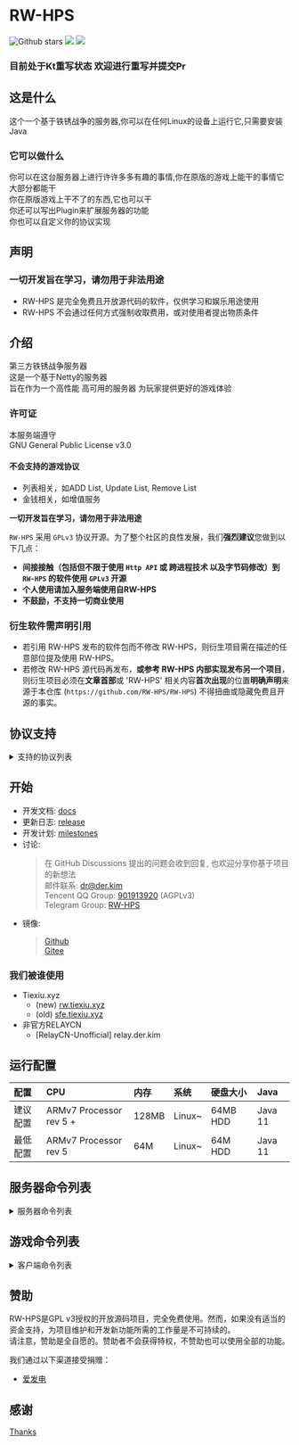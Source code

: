 # RW-HPS
![Github stars](https://img.shields.io/github/stars/RW-HPS/RW-HPS.svg)
![](https://github.com/RW-HPS/RW-HPS/actions/workflows/gradle.yml/badge.svg?branch=master)
[![](https://jitpack.io/v/RW-HPS/RW-HPS.svg)](https://jitpack.io/#RW-HPS/RW-HPS)

### **目前处于Kt重写状态 欢迎进行重写并提交Pr**

## 这是什么
这个一个基于铁锈战争的服务器,你可以在任何Linux的设备上运行它,只需要安装Java
### 它可以做什么
你可以在这台服务器上进行许许多多有趣的事情,你在原版的游戏上能干的事情它大部分都能干  
你在原版游戏上干不了的东西,它也可以干  
你还可以写出Plugin来扩展服务器的功能  
你也可以自定义你的协议实现

## 声明
### 一切开发旨在学习，请勿用于非法用途
- RW-HPS 是完全免费且开放源代码的软件，仅供学习和娱乐用途使用
- RW-HPS 不会通过任何方式强制收取费用，或对使用者提出物质条件

## 介绍
第三方铁锈战争服务器  
这是一个基于Netty的服务器  
旨在作为一个高性能 高可用的服务器 为玩家提供更好的游戏体验

### 许可证
本服务端遵守  
GNU General Public License v3.0

#### 不会支持的游戏协议
- 列表相关，如ADD List, Update List, Remove List  
- 金钱相关，如增值服务    

**一切开发旨在学习，请勿用于非法用途**  

`RW-HPS` 采用 `GPLv3` 协议开源。为了整个社区的良性发展，我们**强烈建议**您做到以下几点：

- **间接接触（包括但不限于使用 `Http API` 或 跨进程技术 以及字节码修改）到 `RW-HPS` 的软件使用 `GPLv3` 开源**
- **个人使用请加入服务端使用自RW-HPS**
- **不鼓励，不支持一切商业使用**

### 衍生软件需声明引用

- 若引用 RW-HPS 发布的软件包而不修改 RW-HPS，则衍生项目需在描述的任意部位提及使用 RW-HPS。
- 若修改 RW-HPS 源代码再发布，**或参考 RW-HPS 内部实现发布另一个项目**，则衍生项目必须在**文章首部**或 'RW-HPS' 相关内容**首次出现**的位置**明确声明**来源于本仓库 (`https://github.com/RW-HPS/RW-HPS`) 不得扭曲或隐藏免费且开源的事实。


## 协议支持

<details>
  <summary>支持的协议列表</summary>  

**消息相关**
- 团队消息
- 群发消息
- 地图位置
- 禁言

**游戏相关**
- 单位移动
- 游戏重连
- 自定义地图

**扩展功能**
- 加载插件
- 玩家跳转服务器(TODO)
- 地图生成单位

**其他**
- BanUUID
- BanIP

</details>

## 开始
- 开发文档: [docs](https://github.com/RW-HPS/RW-HPS/wiki)
- 更新日志: [release](https://github.com/RW-HPS/RW-HPS/releases)
- 开发计划: [milestones](https://github.com/RW-HPS/RW-HPS/milestones)
- 讨论:
  > 在 GitHub Discussions 提出的问题会收到回复, 也欢迎分享你基于项目的新想法  
  > 邮件联系: dr@der.kim  
  > Tencent QQ Group: [901913920](https://qm.qq.com/cgi-bin/qm/qr?k=qhJ6ekYF9pD9jO6j8H2rZw8ePAVypoU0&jump_from=webapi) (AGPLv3)    
  > Telegram Group: [RW-HPS](https://t.me/RW_HPS)  
- 镜像:
  > [Github](https://github.com/RW-HPS/RW-HPS)  
  > [Gitee](https://gitee.com/derdct/RW-HPS)  

### 我们被谁使用
- Tiexiu.xyz
    - (new) [rw.tiexiu.xyz](https://rw.tiexiu.xyz)  
    - (old) [sfe.tiexiu.xyz](https://sfe.tiexiu.xyz)  
- 非官方RELAYCN
    - [RelayCN-Unofficial] relay.der.kim

## 运行配置

| 配置 		| CPU             | 内存 	| 系统 			| 硬盘大小 	| Java      |
|:--- 		|:---             |:---     |:---           |:---       |:---       |
| 建议配置 	| ARMv7 Processor rev 5 +   | 128MB      | Linux~  | 64MB HDD  | Java 11   |
| 最低配置 	| ARMv7 Processor rev 5  | 64M      | Linux~  | 64M HDD  | Java 11   |

## 服务器命令列表
<details>
  <summary>服务器命令列表</summary>  

| 命令 					 | 参数 																						 | 信息 									 |
|:--- 					 |:--- 																						 |:--- 									 |
| help 		              |                                                  										 | 获取帮助 		 |
| start                  |                                                  										 | 开启服务器 						 |
| say 		            | &lt;文字&gt;                                                  								| 用Server的名义发消息 				 |
| giveadmin              | &lt;玩家位置&gt; 																            | 转移Admin       		         |
| restart 			      | 																						| 重启服务器 				  |
| gameover 				 |  	                                                                                    | 重新开始游戏               				 |
| clearbanip          		 |                                                  										 | 清理被ban的ip               	 |
| admin          		 |&lt;add/remove&gt; &lt;PlayerSite&gt;                                                  										 | 设置admin               			 |
| clearbanuuid          		 |                               	   											 | 清除被ban的uuid               			 |
| clearbanall          		 |                               	   											 | 清空ban               			 |
| ban          		 | &lt;PlayerSerialNumber&gt;                                 	   											 | 禁止某人               			 |
| mute          		 |  &lt;PlayerSerialNumber&gt;  &lt;Time/s&gt;                             	   											 | 清除被ban的uuid               			 |
| kick          		 |  &lt;PlayerSerialNumber&gt;  &lt;Time/s&gt;                             	   											 | 踢出               			 |
| isafk          		 |  &lt;off/on&gt;                             	   											 | 是否启用AFK               			 |
| plugins          		 |                               	   											 | 查看插件列表               			 |
| players          		 |                               	   											 | 查看玩家列表               			 |
| kill          		 | &lt;PlayerSerialNumber&gt;                              	   											 | 杀死玩家               			 |
| clearmuteall          		 |                               	   											 | 取消全部禁言               			 |
| maps          		 |                               	   											 | 查看Custom Map               			 |
| reloadmaps          		 |                               	   											 | 重新加载地图               			 |
| stop          		 |                               	   											 | 停止服务器               			 |
抱歉 或许有更多的命令没有被加入 因为文档没有时间更新  
</details>

## 游戏命令列表
<details>
  <summary>客户端命令列表</summary>  

| 命令 			| 参数 												 | 信息 										 |
|:---           |:--- 												 |:--- 										 |
| help      |   | 获取帮助 									 |
这里的命令我建议自己在服务端测试 不多写  
抱歉 或许有更多的命令没有被加入 因为文档没有时间更新  
</details>

## 赞助
RW-HPS是GPL v3授权的开放源码项目，完全免费使用。然而，如果没有适当的资金支持，为项目维护和开发新功能所需的工作量是不可持续的。  
请注意，赞助是全自愿的。赞助者不会获得特权，不赞助也可以使用全部的功能。

我们通过以下渠道接受捐赠：  
+ [爱发电](https://afdian.net/@derdct)

## 感谢
[Thanks](https://github.com/RW-HPS/RW-HPS/blob/master/Thanks-CN.md)
